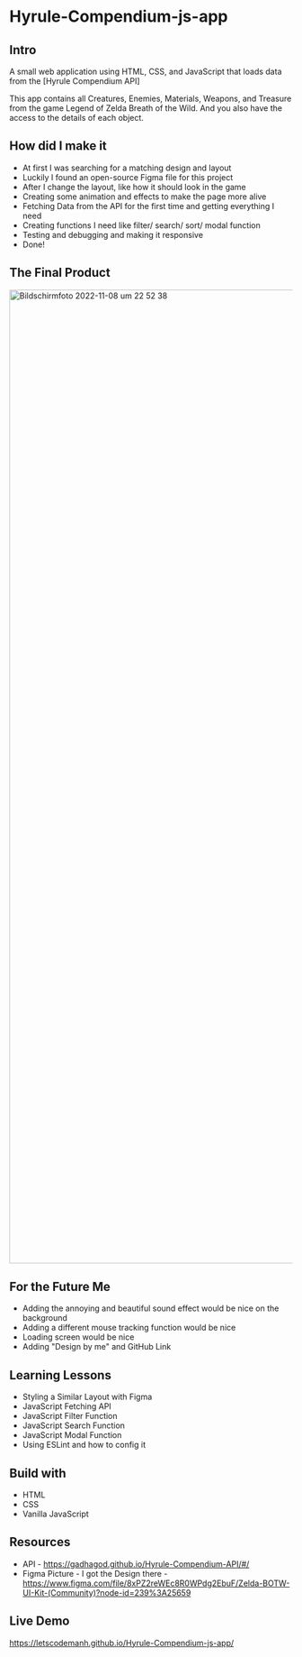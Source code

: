 # Hyrule-Compendium-js-app

## Intro

A small web application using HTML, CSS, and JavaScript that loads data from the [Hyrule Compendium API]

This app contains all Creatures, Enemies, Materials, Weapons, and Treasure from the game Legend of Zelda Breath of the Wild. And you also have the access to the details of each object.

## How did I make it

* At first I was searching for a matching design and layout
* Luckily I found an open-source Figma file for this project
* After I change the layout, like how it should look in the game
* Creating some animation and effects to make the page more alive
* Fetching Data from the API for the first time and getting everything I need
* Creating functions I need like filter/ search/ sort/ modal function
* Testing and debugging and making it responsive
* Done!

## The Final Product

<img width="1728" alt="Bildschirm­foto 2022-11-08 um 22 52 38" src="https://user-images.githubusercontent.com/98701957/200684303-ff4b51da-ed6e-4797-b267-341cb53503fa.png">


## For the Future Me

* Adding the annoying and beautiful sound effect would be nice on the background
* Adding a different mouse tracking function would be nice
* Loading screen would be nice
* Adding "Design by me" and GitHub Link


## Learning Lessons

* Styling a Similar Layout with Figma
* JavaScript Fetching API 
* JavaScript Filter Function
* JavaScript Search Function
* JavaScript Modal Function
* Using ESLint and how to config it


## Build with

* HTML
* CSS
* Vanilla JavaScript


## Resources

* API - https://gadhagod.github.io/Hyrule-Compendium-API/#/
* Figma Picture - I got the Design there - https://www.figma.com/file/8xPZ2reWEc8R0WPdg2EbuF/Zelda-BOTW-UI-Kit-(Community)?node-id=239%3A25659


## Live Demo
https://letscodemanh.github.io/Hyrule-Compendium-js-app/
